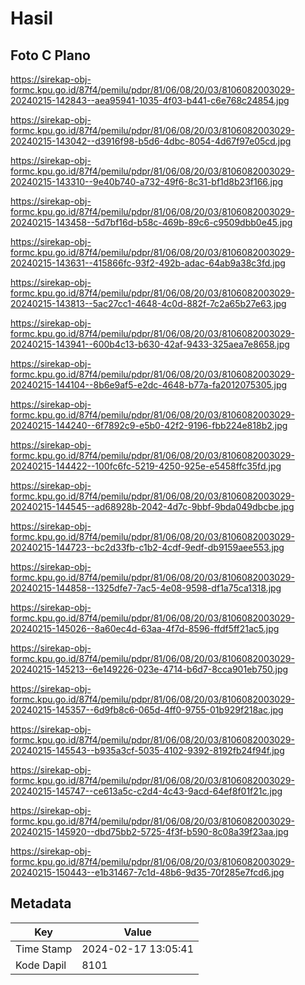 # Hasil

## Foto C Plano

https://sirekap-obj-formc.kpu.go.id/87f4/pemilu/pdpr/81/06/08/20/03/8106082003029-20240215-142843--aea95941-1035-4f03-b441-c6e768c24854.jpg

https://sirekap-obj-formc.kpu.go.id/87f4/pemilu/pdpr/81/06/08/20/03/8106082003029-20240215-143042--d3916f98-b5d6-4dbc-8054-4d67f97e05cd.jpg

https://sirekap-obj-formc.kpu.go.id/87f4/pemilu/pdpr/81/06/08/20/03/8106082003029-20240215-143310--9e40b740-a732-49f6-8c31-bf1d8b23f166.jpg

https://sirekap-obj-formc.kpu.go.id/87f4/pemilu/pdpr/81/06/08/20/03/8106082003029-20240215-143458--5d7bf16d-b58c-469b-89c6-c9509dbb0e45.jpg

https://sirekap-obj-formc.kpu.go.id/87f4/pemilu/pdpr/81/06/08/20/03/8106082003029-20240215-143631--415866fc-93f2-492b-adac-64ab9a38c3fd.jpg

https://sirekap-obj-formc.kpu.go.id/87f4/pemilu/pdpr/81/06/08/20/03/8106082003029-20240215-143813--5ac27cc1-4648-4c0d-882f-7c2a65b27e63.jpg

https://sirekap-obj-formc.kpu.go.id/87f4/pemilu/pdpr/81/06/08/20/03/8106082003029-20240215-143941--600b4c13-b630-42af-9433-325aea7e8658.jpg

https://sirekap-obj-formc.kpu.go.id/87f4/pemilu/pdpr/81/06/08/20/03/8106082003029-20240215-144104--8b6e9af5-e2dc-4648-b77a-fa2012075305.jpg

https://sirekap-obj-formc.kpu.go.id/87f4/pemilu/pdpr/81/06/08/20/03/8106082003029-20240215-144240--6f7892c9-e5b0-42f2-9196-fbb224e818b2.jpg

https://sirekap-obj-formc.kpu.go.id/87f4/pemilu/pdpr/81/06/08/20/03/8106082003029-20240215-144422--100fc6fc-5219-4250-925e-e5458ffc35fd.jpg

https://sirekap-obj-formc.kpu.go.id/87f4/pemilu/pdpr/81/06/08/20/03/8106082003029-20240215-144545--ad68928b-2042-4d7c-9bbf-9bda049dbcbe.jpg

https://sirekap-obj-formc.kpu.go.id/87f4/pemilu/pdpr/81/06/08/20/03/8106082003029-20240215-144723--bc2d33fb-c1b2-4cdf-9edf-db9159aee553.jpg

https://sirekap-obj-formc.kpu.go.id/87f4/pemilu/pdpr/81/06/08/20/03/8106082003029-20240215-144858--1325dfe7-7ac5-4e08-9598-df1a75ca1318.jpg

https://sirekap-obj-formc.kpu.go.id/87f4/pemilu/pdpr/81/06/08/20/03/8106082003029-20240215-145026--8a60ec4d-63aa-4f7d-8596-ffdf5ff21ac5.jpg

https://sirekap-obj-formc.kpu.go.id/87f4/pemilu/pdpr/81/06/08/20/03/8106082003029-20240215-145213--6e149226-023e-4714-b6d7-8cca901eb750.jpg

https://sirekap-obj-formc.kpu.go.id/87f4/pemilu/pdpr/81/06/08/20/03/8106082003029-20240215-145357--6d9fb8c6-065d-4ff0-9755-01b929f218ac.jpg

https://sirekap-obj-formc.kpu.go.id/87f4/pemilu/pdpr/81/06/08/20/03/8106082003029-20240215-145543--b935a3cf-5035-4102-9392-8192fb24f94f.jpg

https://sirekap-obj-formc.kpu.go.id/87f4/pemilu/pdpr/81/06/08/20/03/8106082003029-20240215-145747--ce613a5c-c2d4-4c43-9acd-64ef8f01f21c.jpg

https://sirekap-obj-formc.kpu.go.id/87f4/pemilu/pdpr/81/06/08/20/03/8106082003029-20240215-145920--dbd75bb2-5725-4f3f-b590-8c08a39f23aa.jpg

https://sirekap-obj-formc.kpu.go.id/87f4/pemilu/pdpr/81/06/08/20/03/8106082003029-20240215-150443--e1b31467-7c1d-48b6-9d35-70f285e7fcd6.jpg


## Metadata

| Key        | Value               |
| ---------- | ------------------- |
| Time Stamp | 2024-02-17 13:05:41 |
| Kode Dapil | 8101                |



